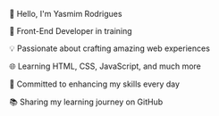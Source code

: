 👋 Hello, I'm Yasmim Rodrigues

🚀 Front-End Developer in training

💡 Passionate about crafting amazing web experiences

🌐 Learning HTML, CSS, JavaScript, and much more

🎯 Committed to enhancing my skills every day

📚 Sharing my learning journey on GitHub
